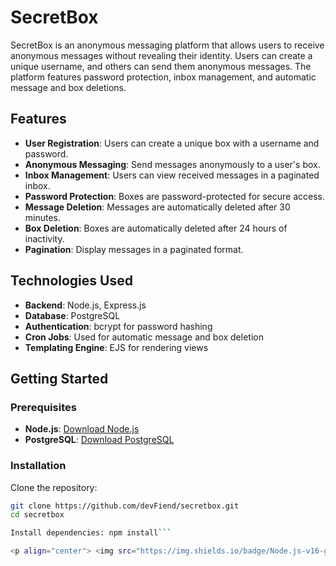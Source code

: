 # SecretBox

SecretBox is an anonymous messaging platform that allows users to receive anonymous messages without revealing their identity. Users can create a unique username, and others can send them anonymous messages. The platform features password protection, inbox management, and automatic message and box deletions.

## Features

- **User Registration**: Users can create a unique box with a username and password.
- **Anonymous Messaging**: Send messages anonymously to a user's box.
- **Inbox Management**: Users can view received messages in a paginated inbox.
- **Password Protection**: Boxes are password-protected for secure access.
- **Message Deletion**: Messages are automatically deleted after 30 minutes.
- **Box Deletion**: Boxes are automatically deleted after 24 hours of inactivity.
- **Pagination**: Display messages in a paginated format.

## Technologies Used

- **Backend**: Node.js, Express.js
- **Database**: PostgreSQL
- **Authentication**: bcrypt for password hashing
- **Cron Jobs**: Used for automatic message and box deletion
- **Templating Engine**: EJS for rendering views

## Getting Started

### Prerequisites

- **Node.js**: [Download Node.js](https://nodejs.org/)
- **PostgreSQL**: [Download PostgreSQL](https://www.postgresql.org/)

### Installation

Clone the repository:

   ```bash
   git clone https://github.com/devFiend/secretbox.git
   cd secretbox

   Install dependencies: npm install```

<p align="center"> <img src="https://img.shields.io/badge/Node.js-v16-green" alt="Node.js version"> <img src="https://img.shields.io/badge/PostgreSQL-v13-blue" alt="PostgreSQL version"> <img src="https://img.shields.io/badge/Express.js-v4-blue" alt="Express.js version"> </p>